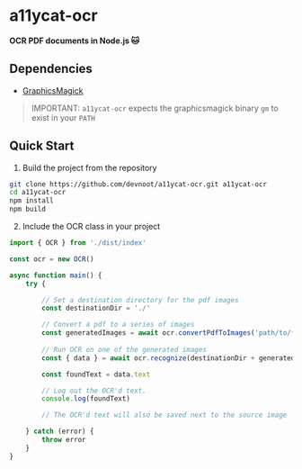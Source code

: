 # a11ycat-ocr

**OCR PDF documents in Node.js 🐱**

## Dependencies
* [GraphicsMagick](http://www.graphicsmagick.org/) 

>IMPORTANT: `a11ycat-ocr` expects the graphicsmagick binary `gm` to exist in your `PATH`

## Quick Start 

1. Build the project from the repository

```bash
git clone https://github.com/devnoot/a11ycat-ocr.git a11ycat-ocr
cd a11ycat-ocr
npm install
npm build
```

2. Include the OCR class in your project

```javascript
import { OCR } from './dist/index'

const ocr = new OCR()

async function main() {
    try {

        // Set a destination directory for the pdf images
        const destinationDir = './'

        // Convert a pdf to a series of images
        const generatedImages = await ocr.convertPdfToImages('path/to/file.pdf', destinationDir) 
       
        // Run OCR on one of the generated images
        const { data } = await ocr.recognize(destinationDir + generatedImages[0])

        const foundText = data.text

        // Log out the OCR'd text.
        console.log(foundText)

        // The OCR'd text will also be saved next to the source image        

    } catch (error) {
        throw error
    }
}

```
